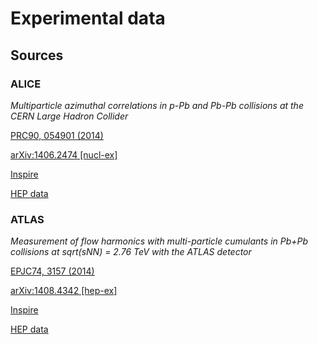 # Experimental data

## Sources

### ALICE

*Multiparticle azimuthal correlations in p-Pb and Pb-Pb collisions at the CERN Large Hadron Collider*

[PRC90, 054901 (2014)](http://journals.aps.org/prc/abstract/10.1103/PhysRevC.90.054901)

[arXiv:1406.2474 [nucl-ex]](http://arxiv.org/abs/arXiv:1406.2474)

[Inspire](http://inspirehep.net/record/1300038)

[HEP data](http://hepdata.cedar.ac.uk/view/ins1300038)

### ATLAS

*Measurement of flow harmonics with multi-particle cumulants in Pb+Pb collisions at sqrt(sNN) = 2.76 TeV with the ATLAS detector*

[EPJC74, 3157 (2014)](http://dx.doi.org/10.1140/epjc/s10052-014-3157-z)

[arXiv:1408.4342 [hep-ex]](http://arxiv.org/abs/arXiv:1408.4342)

[Inspire](http://inspirehep.net/record/1311487)

[HEP data](http://hepdata.cedar.ac.uk/view/ins1311487)
